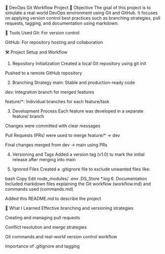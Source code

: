 🚀 DevOps Git Workflow Project
📌 Objective
The goal of this project is to simulate a real-world DevOps environment using Git and GitHub. It focuses on applying version control best practices such as branching strategies, pull requests, tagging, and documentation using markdown.

🧰 Tools Used
Git: For version control

GitHub: For repository hosting and collaboration

🛠️ Project Setup and Workflow
1. Repository Initialization
Created a local Git repository using git init

Pushed to a remote GitHub repository

2. Branching Strategy
main: Stable and production-ready code

dev: Integration branch for merged features

feature/*: Individual branches for each feature/task

3. Development Process
Each feature was developed in a separate feature/ branch

Changes were committed with clear messages

Pull Requests (PRs) were used to merge feature/* → dev

Final changes merged from dev → main using PRs

4. Versioning and Tags
Added a version tag (v1.0) to mark the initial release after merging into main

5. Ignored Files
Created a .gitignore file to exclude unwanted files like:

bash
Copy
Edit
node_modules/
.env
.DS_Store
*.log
6. Documentation
Included markdown files explaining the Git workflow (workflow.md) and commands used (commands.md)

Added this README.md to describe the project

🧠 What I Learned
Effective branching and versioning strategies

Creating and managing pull requests

Conflict resolution and merge strategies

Git commands and real-world version control workflow

Importance of .gitignore and tagging
